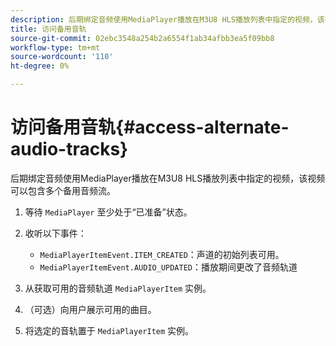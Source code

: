 ```yaml
---
description: 后期绑定音频使用MediaPlayer播放在M3U8 HLS播放列表中指定的视频，该视频可以包含多个备用音频流。
title: 访问备用音轨
source-git-commit: 02ebc3548a254b2a6554f1ab34afbb3ea5f09bb8
workflow-type: tm+mt
source-wordcount: '110'
ht-degree: 0%

---
```


# 访问备用音轨{#access-alternate-audio-tracks}

后期绑定音频使用MediaPlayer播放在M3U8 HLS播放列表中指定的视频，该视频可以包含多个备用音频流。

1. 等待 `MediaPlayer` 至少处于“已准备”状态。
1. 收听以下事件：

   * `MediaPlayerItemEvent.ITEM_CREATED`：声道的初始列表可用。
   * `MediaPlayerItemEvent.AUDIO_UPDATED`：播放期间更改了音频轨道

1. 从获取可用的音频轨道 `MediaPlayerItem` 实例。
1. （可选）向用户展示可用的曲目。
1. 将选定的音轨置于 `MediaPlayerItem` 实例。

